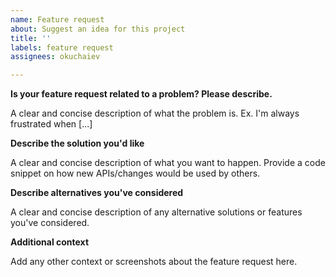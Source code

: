 ```yaml
---
name: Feature request
about: Suggest an idea for this project
title: ''
labels: feature request
assignees: okuchaiev

---
```


**Is your feature request related to a problem? Please describe.**

A clear and concise description of what the problem is. Ex. I'm always frustrated when [...]

**Describe the solution you'd like**

A clear and concise description of what you want to happen.
Provide a code snippet on how new APIs/changes would be used by others.

**Describe alternatives you've considered**

A clear and concise description of any alternative solutions or features you've considered.

**Additional context**

Add any other context or screenshots about the feature request here.
